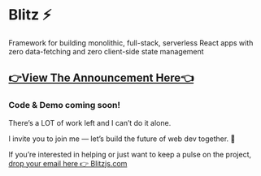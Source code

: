 # Blitz ⚡️

Framework for building monolithic, full-stack, serverless React apps with zero data-fetching and zero client-side state management


## [👉View The Announcement Here👈](https://twitter.com/flybayer/status/1229425878481793024)


### Code & Demo coming soon!

There’s a LOT of work left and I can’t do it alone. 

I invite you to join me — let’s build the future of web dev together. 🤝

If you’re interested in helping or just want to keep a pulse on the project, [drop your email here 👉 Blitzjs.com](https://blitzjs.com)

